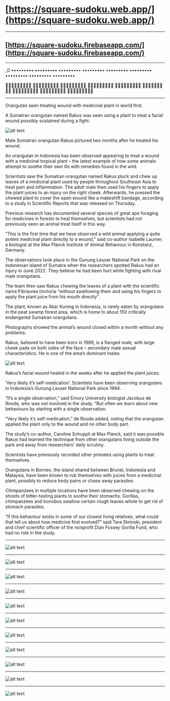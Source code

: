 # [https://square-sudoku.web.app/](https://square-sudoku.web.app/)

---------------------------------------------------------------------

## [https://square-sudoku.firebaseapp.com/](https://square-sudoku.firebaseapp.com/)

---------------------------------------------------------------------

_0 ••••••••• ••••••••• ••••••••• ••••••••• ••••••••• ••••••••• ••••••••• ••••••••• •••••••••

🍎🍎🍎🥝🥝🥝💙💙💙
🍎🍎🍎🥝🥝🥝💙💙💙
🍎🍎🍎🥝🥝🥝💙💙💙
💙💙💙🍎🍎🍎🥝🥝🥝
💙💙💙🍎🍎🍎🥝🥝🥝
💙💙💙🍎🍎🍎🥝🥝🥝
🥝🥝🥝💙💙💙🍎🍎🍎
🥝🥝🥝💙💙💙🍎🍎🍎
🥝🥝🥝💙💙💙🍎🍎🍎

---------------------------------------------------------------------

Orangutan seen treating wound with medicinal plant in world first.

A Sumatran orangutan named Rakus was seen using a plant to treat
a facial wound possibly sustained during a fight.

![alt text](img00.png)

Male Sumatran orangutan Rakus pictured two months after he treated his wound.

An orangutan in Indonesia has been observed appearing to
 treat a wound with a medicinal tropical plant – the latest
  example of how some animals attempt to soothe their own ills
  with remedies found in the wild.

Scientists saw the Sumatran orangutan named Rakus pluck and
chew up leaves of a medicinal plant used by people throughout
Southeast Asia to treat pain and inflammation. The adult male
then used his fingers to apply the plant juices to an injury on
the right cheek. Afterwards, he pressed the chewed plant to cover
the open wound like a makeshift bandage, according to a study in
 Scientific Reports that was released on Thursday.

Previous research has documented several species of great ape
 foraging for medicines in forests to heal themselves,
  but scientists had not previously seen an animal treat itself in this way.

  “This is the first time that we have observed a wild
   animal applying a quite potent medicinal plant directly
    to a wound,” said co-author Isabelle Laumer, a biologist
     at the Max Planck Institute of Animal Behaviour in Konstanz, Germany.

The observations took place in the Gunung Leuser National
 Park on the Indonesian island of Sumatra when the researchers
 spotted Rakus had an injury in June 2022. They believe he had
 been hurt while fighting with rival male orangutans.

The team then saw Rakus chewing the leaves of a
plant with the scientific name Fibraurea tinctoria
“without swallowing them and using his fingers to
 apply the plant juice from his mouth directly”.

The plant, known as Akar Kuning in Indonesia,
is rarely eaten by orangutans in the peat swamp forest area,
 which is home to about 150 critically endangered Sumatran orangutans.

Photographs showed the animal’s wound closed within a month without any problems.

Rakus, believed to have been born in 1989, is a flanged male,
with large cheek pads on both sides of the face – secondary male sexual characteristics.
 He is one of the area’s dominant males.

![alt text](img01.png)

Rakus’s facial wound healed in the weeks after he applied the plant juices.

‘Very likely it’s self-medication’.
Scientists have been observing orangutans in Indonesia’s
Gunung Leuser National Park since 1994.

“It’s a single observation,” said Emory University biologist
Jacobus de Roode, who was not involved in the study.
 “But often we learn about new behaviours by starting with a single observation.

“Very likely it’s self-medication,” de Roode added,
noting that the orangutan applied the plant only to
the wound and no other body part.

The study’s co-author, Caroline Schuppli at Max Planck,
said it was possible Rakus had learned the technique from
 other orangutans living outside the park and away from researchers’ daily scrutiny.

 Scientists have previously recorded other primates using plants to treat themselves.

Orangutans in Borneo, the island shared between Brunei,
Indonesia and Malaysia, have been known to rub themselves
with juices from a medicinal plant, possibly to reduce body pains or chase away parasites.

Chimpanzees in multiple locations have been observed chewing
on the shoots of bitter-tasting plants to soothe their stomachs.
Gorillas, chimpanzees and bonobos swallow certain rough leaves
whole to get rid of stomach parasites.

“If this behaviour exists in some of our closest living relatives,
what could that tell us about how medicine first evolved?”
 said Tara Stoinski, president and chief scientific officer of the
  nonprofit Dian Fossey Gorilla Fund, who had no role in the study.

---------------------------------------------------------------------

![alt text](img02.png)

---------------------------------------------------------------------

![alt text](img04.png)

---------------------------------------------------------------------

![alt text](img05.png)

---------------------------------------------------------------------

![alt text](img06.png)

---------------------------------------------------------------------

![alt text](img07.png)

---------------------------------------------------------------------

![alt text](img08.png)

---------------------------------------------------------------------

![alt text](img09.png)

---------------------------------------------------------------------

![alt text](img10.png)

---------------------------------------------------------------------

![alt text](img11.png)

---------------------------------------------------------------------

![alt text](img12.png)

---------------------------------------------------------------------

![alt text](img13.png)
